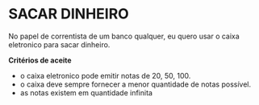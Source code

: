 # SACAR DINHEIRO

No papel de correntista de um banco qualquer,
eu quero usar o caixa eletronico
para sacar dinheiro.

**Critérios de aceite**

 - o caixa eletronico pode emitir notas de 20, 50, 100.
 - o caixa deve sempre fornecer a menor quantidade de notas possível.
 - as notas existem em quantidade infinita

